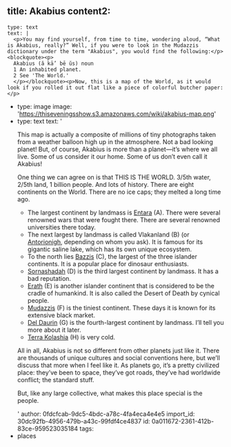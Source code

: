title: Akabius
content2:
  -
    type: text
    text: |
      <p>You may find yourself, from time to time, wondering aloud, “What is Akabius, really?” Well, if you were to look in the Mudazzis dictionary under the term "Akabius", you would find the following:</p><blockquote><p>
      Akabius (ă kā’ bē ŭs) noun
      1 An inhabited planet.
      2 See 'The World.'
      </p></blockquote><p>Now, this is a map of the World, as it would look if you rolled it out flat like a piece of colorful butcher paper:</p>
  -
    type: image
    image: 'https://thiseveningsshow.s3.amazonaws.com/wiki/akabius-map.png'
  -
    type: text
    text: '<p>This map is actually a composite of millions of tiny photographs taken from a weather balloon high up in the atmosphere. Not a bad looking planet! But, of course, Akabius is more than a planet—it’s where we all live. Some of us consider it our home. Some of us don’t even call it Akabius!</p><p>One thing we can agree on is that THIS IS THE WORLD. 3/5th water, 2/5th land, 1 billion people. And lots of history. There are eight continents on the World. There are no ice caps; they melted a long time ago.</p><ul><li>The largest continent by landmass is <a href="{{ link:0788261a-dfec-428f-b81b-eadf1908b615 }}">Entara</a>&nbsp;(A). There were several renowned wars that were fought there. There are several renowned universities there today.</li><li>The next largest by landmass is called Vlakanland (B) (or <a href="{{ link:b6a05745-d395-454a-8e5b-bee927de1f7b }}">Antorionigh</a>, depending on whom you ask). It is famous for its gigantic saline lake, which has its own unique ecosystem.</li><li>To the north lies <a href="{{ link:9a5d13eb-3339-436c-86f1-e6c7d59e59c8 }}">Bazzis</a>&nbsp;(C), the largest of the three islander continents. It is a popular place for dinosaur enthusiasts.</li><li><a href="{{ link:4f756a63-98d4-4d43-b2f8-c95ec27ceb69 }}">Sornashadah</a>&nbsp;(D) is the third largest continent by landmass. It has a bad reputation.</li><li><a href="{{ link:5c4ca17a-4491-4db8-9c74-375ccdda89c2 }}">Erath</a>&nbsp;(E) is another islander continent that is considered to be the cradle of humankind. It is also called the Desert of Death by cynical people.</li><li><a href="{{ link:23a29c0c-5e1a-4d98-8e66-80fa3ac248cb }}">Mudazzis</a> (F) is the tiniest continent. These days it is known for its extensive black market.</li><li><a href="{{ link:dc7de195-c92c-47ee-a9d0-891b64bac5d3 }}">Del Daurin</a> (G) is the fourth-largest continent by landmass. I’ll tell you more about it later.</li><li><a href="{{ link:9896d841-0fa8-4331-b92a-d9f0f5dfe9db }}">Terra Kolashia</a>&nbsp;(H) is very cold.</li></ul><p>All in all, Akabius is not so different from other planets just like it. There are thousands of unique cultures and social conventions here, but we’ll discuss that more when I feel like it. As planets go, it’s a pretty civilized place: they’ve been to space, they’ve got roads, they’ve had worldwide conflict; the standard stuff.</p><p>But, like any large collective, what makes this place special is the people.</p>'
author: 0fdcfcab-9dc5-4bdc-a78c-4fa4eca4e4e5
import_id: 30dc92fb-4956-479b-a43c-99fdf4ce4837
id: 0a011672-2361-412b-83ce-959523035184
tags:
  - places
